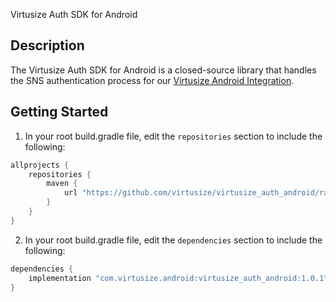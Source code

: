 Virtusize Auth SDK for Android

## Description

The Virtusize Auth SDK for Android is a closed-source library that handles the SNS authentication process for our [Virtusize Android Integration](https://github.com/virtusize/integration_android).

## Getting Started

1. In your root build.gradle file, edit the `repositories` section to include the following:

```groovy
allprojects {
    repositories {
        maven {
            url "https://github.com/virtusize/virtusize_auth_android/raw/main"
        }
    }
}
```

2. In your root build.gradle file, edit the `dependencies` section to include the following:

```groovy
dependencies {
    implementation "com.virtusize.android:virtusize_auth_android:1.0.1"
}
```
